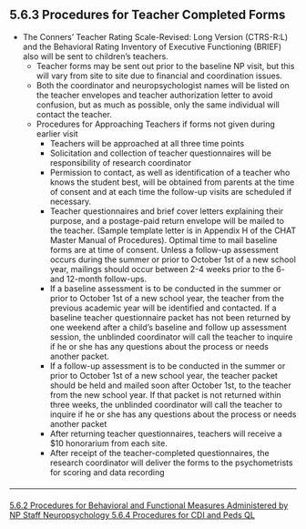## 5.6.3 Procedures for Teacher Completed Forms

* The Conners’ Teacher Rating Scale-Revised: Long Version (CTRS-R:L) and the
Behavioral Rating Inventory of Executive Functioning (BRIEF) also will be sent to
children’s teachers.
  * Teacher forms may be sent out prior to the baseline NP visit, but this will vary
from site to site due to financial and coordination issues.
  * Both the coordinator and neuropsychologist names will be listed on the teacher
envelopes and teacher authorization letter to avoid confusion, but as much as
possible, only the same individual will contact the teacher.
  * Procedures for Approaching Teachers if forms not given during earlier visit
    * Teachers will be approached at all three time points
    * Solicitation and collection of teacher questionnaires will be responsibility
of research coordinator
     * Permission to contact, as well as identification of a teacher who knows
the student best, will be obtained from parents at the time of consent and
at each time the follow-up visits are scheduled if necessary.
     * Teacher questionnaires and brief cover letters explaining their purpose,
and a postage-paid return envelope will be mailed to the teacher.
(Sample template letter is in Appendix H of the CHAT Master Manual of
Procedures). Optimal time to mail baseline forms are at time of consent.
Unless a follow-up assessment occurs during the summer or prior to
October 1st of a new school year, mailings should occur between 2-4
weeks prior to the 6- and 12-month follow-ups.
     * If a baseline assessment is to be conducted in the summer or prior to
October 1st of a new school year, the teacher from the previous academic
year will be identified and contacted. If a baseline teacher questionnaire
packet has not been returned by one weekend after a child’s baseline and
follow up assessment session, the unblinded coordinator will call the
teacher to inquire if he or she has any questions about the process or
needs another packet.
     * If a follow-up assessment is to be conducted in the summer or prior to
October 1st of a new school year, the teacher packet should be held and
mailed soon after October 1st, to the teacher from the new school year. If
that packet is not returned within three weeks, the unblinded coordinator
will call the teacher to inquire if he or she has any questions about the
process or needs another packet
     * After returning teacher questionnaires, teachers will receive a $10
honorarium from each site.
     * After receipt of the teacher-completed questionnaires, the research
coordinator will deliver the forms to the psychometrists for scoring and
data recording


<hr class="soften" style="margin-top: 20px;margin-bottom: 20px;"/>

<div class="center">
<div class="btn-group">
  <a href=":pages_path:/manuals/neuropsychology/5-06-02-procedures-behavioral-functional-measures.md" class="btn btn-default">
    <span class="glyphicon glyphicon-chevron-left"></span>
    5.6.2 Procedures for Behavioral and Functional Measures Administered by NP Staff
  </a>

  <a href=":pages_path:/manuals/neuropsychology" class="btn btn-default">
    <span class="glyphicon glyphicon-chevron-up"></span>
    Neuropsychology
  </a>

  <a href=":pages_path:/manuals/neuropsychology/5-06-04-procedures-cdi-peds-ql.md" class="btn btn-success">
    5.6.4 Procedures for CDI and Peds QL
    <span class="glyphicon glyphicon-chevron-right"></span>
  </a>
</div>
</div>